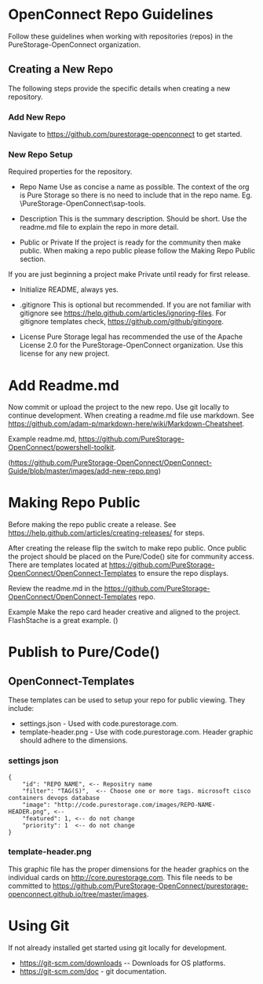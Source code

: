 # OpenConnect Repo Guidelines
Follow these guidelines when working with repositories (repos) in the PureStorage-OpenConnect organization.

## Creating a New Repo
The following steps provide the specific details when creating a new repository.

### Add New Repo 
Navigate to https://github.com/purestorage-openconnect to get started.

### New Repo Setup
Required properties for the repository.


* Repo Name
Use as concise a name as possible. The context of the org is Pure Storage so there is no need to include that in the repo name. Eg. \PureStorage-OpenConnect\sap-tools. 

* Description
This is the summary description. Should be short. Use the readme.md file to explain the repo in more detail. 

* Public or Private
If the project is ready for the community then make public. When making a repo public please follow the Making Repo Public section. 

If you are just beginning a project make Private until ready for first release. 

* Initialize README, always yes.

* .gitignore
This is optional but recommended. If you are not familiar with gitignore see https://help.github.com/articles/ignoring-files. For gitignore templates check, https://github.com/github/gitingore.

* License
Pure Storage legal has recommended the use of the Apache License 2.0 for the PureStorage-OpenConnect organization. Use this license for any new project. 




# Add Readme.md
Now commit or upload the project to the new repo. Use git locally to continue development. When creating a readme.md file use markdown. See https://github.com/adam-p/markdown-here/wiki/Markdown-Cheatsheet.

Example readme.md, https://github.com/PureStorage-OpenConnect/powershell-toolkit.

(https://github.com/PureStorage-OpenConnect/OpenConnect-Guide/blob/master/images/add-new-repo.png)

# Making Repo Public
Before making the repo public create a release. See https://help.github.com/articles/creating-releases/ for steps. 

After creating the release flip the switch to make repo public. Once public the project should be placed on the Pure/Code() site for community access. There are templates located at https://github.com/PureStorage-OpenConnect/OpenConnect-Templates to ensure the repo displays.

Review the readme.md in the https://github.com/PureStorage-OpenConnect/OpenConnect-Templates repo. 

Example
Make the repo card header creative and aligned to the project. FlashStache is a great example.
(<graphic>)


# Publish to Pure/Code()

## OpenConnect-Templates

These templates can be used to setup your repo for public viewing. They include:
* settings.json - Used with code.purestorage.com.
* template-header.png - Use with code.purestorage.com. Header graphic should adhere to the dimensions.

### settings json
```
{
    "id": "REPO NAME", <-- Repositry name
    "filter": "TAG(S)",  <-- Choose one or more tags. microsoft cisco containers devops database
    "image": "http://code.purestorage.com/images/REPO-NAME-HEADER.png", <--
    "featured": 1, <-- do not change
    "priority": 1  <-- do not change
} 
```

### template-header.png
This graphic file has the proper dimensions for the header graphics on the individual cards on http://core.purestorage.com. This file needs to be committed to https://github.com/PureStorage-OpenConnect/purestorage-openconnect.github.io/tree/master/images. 


# Using Git
If not already installed get started using git locally for development. 
*	https://git-scm.com/downloads -- Downloads for OS platforms.
*	https://git-scm.com/doc - git documentation.







